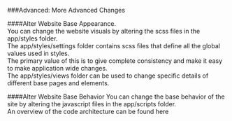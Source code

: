 ###Advanced: More Advanced Changes

####Alter Website Base Appearance.  
You can change the website visuals by altering the scss files in the app/styles folder.  
The app/styles/settings folder contains scss files that define all the global values used in styles.  
The primary value of this is to give complete consistency and make it easy to make application wide changes.  
The app/styles/views folder can be used to change specific details of different base pages and elements.  

####Alter Website Base Behavior
You can change the base behavior of the site by altering the javascript files in the app/scripts folder.  
An overview of the code architecture can be found here